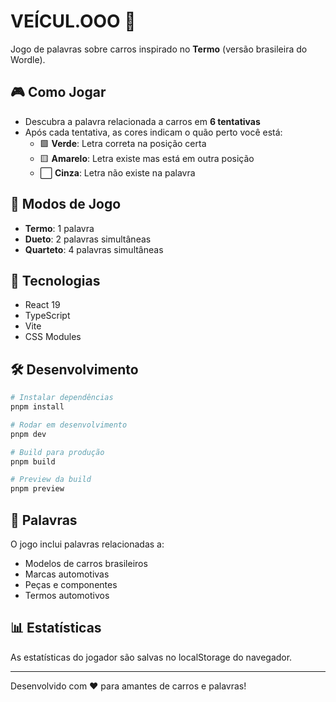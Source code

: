 # VEÍCUL.OOO 🚗

Jogo de palavras sobre carros inspirado no **Termo** (versão brasileira do Wordle).

## 🎮 Como Jogar

- Descubra a palavra relacionada a carros em **6 tentativas**
- Após cada tentativa, as cores indicam o quão perto você está:
  - 🟩 **Verde**: Letra correta na posição certa
  - 🟨 **Amarelo**: Letra existe mas está em outra posição
  - ⬜ **Cinza**: Letra não existe na palavra

## 🎯 Modos de Jogo

- **Termo**: 1 palavra
- **Dueto**: 2 palavras simultâneas
- **Quarteto**: 4 palavras simultâneas

## 🚀 Tecnologias

- React 19
- TypeScript
- Vite
- CSS Modules

## 🛠️ Desenvolvimento

```bash
# Instalar dependências
pnpm install

# Rodar em desenvolvimento
pnpm dev

# Build para produção
pnpm build

# Preview da build
pnpm preview
```

## 📝 Palavras

O jogo inclui palavras relacionadas a:
- Modelos de carros brasileiros
- Marcas automotivas
- Peças e componentes
- Termos automotivos

## 📊 Estatísticas

As estatísticas do jogador são salvas no localStorage do navegador.

---

Desenvolvido com ❤️ para amantes de carros e palavras!
